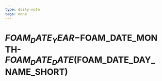 ```yaml
---
type: daily-note
tags: none
---
```


# $FOAM_DATE_YEAR-$FOAM_DATE_MONTH-$FOAM_DATE_DATE ($FOAM_DATE_DAY_NAME_SHORT)

